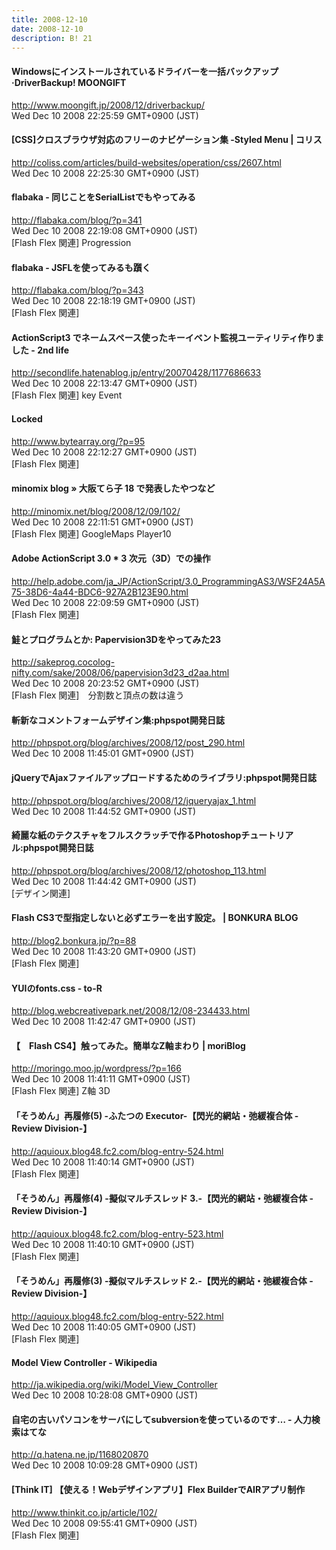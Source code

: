```yaml
---
title: 2008-12-10
date: 2008-12-10
description: B! 21
---
```


#### Windowsにインストールされているドライバーを一括バックアップ·DriverBackup! MOONGIFT
http://www.moongift.jp/2008/12/driverbackup/<br>
Wed Dec 10 2008 22:25:59 GMT+0900 (JST)<br>


####   [CSS]クロスブラウザ対応のフリーのナビゲーション集 -Styled Menu | コリス
http://coliss.com/articles/build-websites/operation/css/2607.html<br>
Wed Dec 10 2008 22:25:30 GMT+0900 (JST)<br>


#### flabaka - 同じことをSerialListでもやってみる
http://flabaka.com/blog/?p=341<br>
Wed Dec 10 2008 22:19:08 GMT+0900 (JST)<br>
[Flash Flex 関連] Progression


#### flabaka - JSFLを使ってみるも躓く
http://flabaka.com/blog/?p=343<br>
Wed Dec 10 2008 22:18:19 GMT+0900 (JST)<br>
[Flash Flex 関連]


#### ActionScript3 でネームスペース使ったキーイベント監視ユーティリティ作りました - 2nd life
http://secondlife.hatenablog.jp/entry/20070428/1177686633<br>
Wed Dec 10 2008 22:13:47 GMT+0900 (JST)<br>
[Flash Flex 関連] key Event


#### Locked
http://www.bytearray.org/?p=95<br>
Wed Dec 10 2008 22:12:27 GMT+0900 (JST)<br>
[Flash Flex 関連]


#### minomix blog » 大阪てら子 18 で発表したやつなど
http://minomix.net/blog/2008/12/09/102/<br>
Wed Dec 10 2008 22:11:51 GMT+0900 (JST)<br>
[Flash Flex 関連] GoogleMaps Player10


#### Adobe ActionScript 3.0 * 3 次元（3D）での操作
http://help.adobe.com/ja_JP/ActionScript/3.0_ProgrammingAS3/WSF24A5A75-38D6-4a44-BDC6-927A2B123E90.html<br>
Wed Dec 10 2008 22:09:59 GMT+0900 (JST)<br>
[Flash Flex 関連]


#### 鮭とプログラムとか: Papervision3Dをやってみた23
http://sakeprog.cocolog-nifty.com/sake/2008/06/papervision3d23_d2aa.html<br>
Wed Dec 10 2008 20:23:52 GMT+0900 (JST)<br>
[Flash Flex 関連]　分割数と頂点の数は違う


#### 斬新なコメントフォームデザイン集:phpspot開発日誌
http://phpspot.org/blog/archives/2008/12/post_290.html<br>
Wed Dec 10 2008 11:45:01 GMT+0900 (JST)<br>


#### jQueryでAjaxファイルアップロードするためのライブラリ:phpspot開発日誌
http://phpspot.org/blog/archives/2008/12/jqueryajax_1.html<br>
Wed Dec 10 2008 11:44:52 GMT+0900 (JST)<br>


#### 綺麗な紙のテクスチャをフルスクラッチで作るPhotoshopチュートリアル:phpspot開発日誌
http://phpspot.org/blog/archives/2008/12/photoshop_113.html<br>
Wed Dec 10 2008 11:44:42 GMT+0900 (JST)<br>
[デザイン関連]


#### Flash CS3で型指定しないと必ずエラーを出す設定。 | BONKURA BLOG
http://blog2.bonkura.jp/?p=88<br>
Wed Dec 10 2008 11:43:20 GMT+0900 (JST)<br>
[Flash Flex 関連]


#### YUIのfonts.css - to-R
http://blog.webcreativepark.net/2008/12/08-234433.html<br>
Wed Dec 10 2008 11:42:47 GMT+0900 (JST)<br>


####   【　Flash CS4】触ってみた。簡単なZ軸まわり | moriBlog
http://moringo.moo.jp/wordpress/?p=166<br>
Wed Dec 10 2008 11:41:11 GMT+0900 (JST)<br>
[Flash Flex 関連] Z軸 3D


#### 「そうめん」再履修(5) -ふたつの Executor-【閃光的網站・弛緩複合体 -Review Division-】
http://aquioux.blog48.fc2.com/blog-entry-524.html<br>
Wed Dec 10 2008 11:40:14 GMT+0900 (JST)<br>
[Flash Flex 関連]


#### 「そうめん」再履修(4) -擬似マルチスレッド 3.-【閃光的網站・弛緩複合体 -Review Division-】
http://aquioux.blog48.fc2.com/blog-entry-523.html<br>
Wed Dec 10 2008 11:40:10 GMT+0900 (JST)<br>
[Flash Flex 関連]


#### 「そうめん」再履修(3) -擬似マルチスレッド 2.-【閃光的網站・弛緩複合体 -Review Division-】
http://aquioux.blog48.fc2.com/blog-entry-522.html<br>
Wed Dec 10 2008 11:40:05 GMT+0900 (JST)<br>
[Flash Flex 関連]


#### Model View Controller - Wikipedia
http://ja.wikipedia.org/wiki/Model_View_Controller<br>
Wed Dec 10 2008 10:28:08 GMT+0900 (JST)<br>


#### 自宅の古いパソコンをサーバにしてsubversionを使っているのです… - 人力検索はてな
http://q.hatena.ne.jp/1168020870<br>
Wed Dec 10 2008 10:09:28 GMT+0900 (JST)<br>


#### [Think IT] 【使える！Webデザインアプリ】Flex BuilderでAIRアプリ制作
http://www.thinkit.co.jp/article/102/<br>
Wed Dec 10 2008 09:55:41 GMT+0900 (JST)<br>
[Flash Flex 関連]


